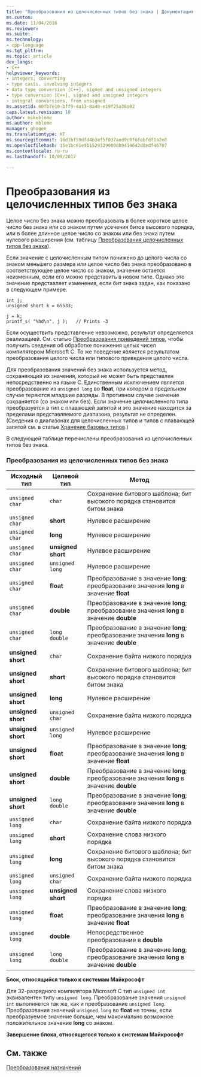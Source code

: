 ```yaml
---
title: "Преобразования из целочисленных типов без знака | Документация Майкрософт"
ms.custom: 
ms.date: 11/04/2016
ms.reviewer: 
ms.suite: 
ms.technology:
- cpp-language
ms.tgt_pltfrm: 
ms.topic: article
dev_langs:
- C++
helpviewer_keywords:
- integers, converting
- type casts, involving integers
- data type conversion [C++], signed and unsigned integers
- type conversion [C++], signed and unsigned integers
- integral conversions, from unsigned
ms.assetid: 60fb7e10-bff9-4a13-8a48-e19f25a36a02
caps.latest.revision: 10
author: mikeblome
ms.author: mblome
manager: ghogen
ms.translationtype: HT
ms.sourcegitcommit: 16d1bf59dfd4b3ef5f037aed9c0f6febfdf1a2e8
ms.openlocfilehash: 15e1bc61e9b15293290098b9414642d8edf46707
ms.contentlocale: ru-ru
ms.lasthandoff: 10/09/2017

---
```

# <a name="conversions-from-unsigned-integral-types"></a>Преобразования из целочисленных типов без знака
Целое число без знака можно преобразовать в более короткое целое число без знака или со знаком путем усечения битов высокого порядка, или в более длинное целое число со знаком или без знака путем нулевого расширения (см. таблицу [Преобразования целочисленных типов без знака](#_clang_table_4..3)).  
  
 Если значение с целочисленным типом понижено до целого числа со знаком меньшего размера или целое число без знака преобразовано в соответствующее целое число со знаком, значение остается неизменным, если его можно представить в новом типе. Однако это значение представляет изменения, если бит знака задан, как показано в следующем примере.  
  
```  
int j;  
unsigned short k = 65533;  
  
j = k;  
printf_s( "%hd\n", j );   // Prints -3  
```  
  
 Если осуществить представление невозможно, результат определяется реализацией. См. статью [Преобразования приведений типов](../c-language/type-cast-conversions.md), чтобы получить сведения об обработке понижения целых чисел компилятором Microsoft C. То же поведение является результатом преобразования целого числа или типового приведения целого числа.  
  
 Для преобразования значений без знака используется метод, сохраняющий их значения, который не может быть представлен непосредственно на языке C. Единственным исключением является преобразование из `unsigned long` во **float**, при котором в предельном случае теряются младшие разряды. В противном случае значение сохраняется (со знаком или без). Если значение целочисленного типа преобразуется в тип с плавающей запятой и это значение находится за пределами представляемого диапазона, результат не определен. (Сведения о диапазонах для целочисленных типов и типов с плавающей запятой см. в статье [Хранение базовых типов](../c-language/storage-of-basic-types.md).)  
  
 В следующей таблице перечислены преобразования из целочисленных типов без знака.  
  
### <a name="conversions-from-unsigned-integral-types"></a>Преобразования из целочисленных типов без знака  
  
|Исходный тип|Целевой тип|Метод|  
|----------|--------|------------|  
|`unsigned char`|`char`|Сохранение битового шаблона; бит высокого порядка становится битом знака|  
|`unsigned char`|**short**|Нулевое расширение|  
|`unsigned char`|**long**|Нулевое расширение|  
|`unsigned char`|**unsigned short**|Нулевое расширение|  
|`unsigned char`|`unsigned long`|Нулевое расширение|  
|`unsigned char`|**float**|Преобразование в значение **long**; преобразование значения **long** в значение **float**|  
|`unsigned char`|**double**|Преобразование в значение **long**; преобразование значения **long** в значение **double**|  
|`unsigned char`|`long double`|Преобразование в значение **long**; преобразование значения **long** в значение **double**|  
|**unsigned short**|`char`|Сохранение байта низкого порядка|  
|**unsigned short**|**short**|Сохранение битового шаблона; бит высокого порядка становится битом знака|  
|**unsigned short**|**long**|Нулевое расширение|  
|**unsigned short**|`unsigned char`|Сохранение байта низкого порядка|  
|**unsigned short**|`unsigned long`|Нулевое расширение|  
|**unsigned short**|**float**|Преобразование в значение **long**; преобразование значения **long** в значение **float**|  
|**unsigned short**|**double**|Преобразование в значение **long**; преобразование значения **long** в значение **double**|  
|**unsigned short**|`long double`|Преобразование в значение **long**; преобразование значения **long** в значение **double**|  
|`unsigned long`|`char`|Сохранение байта низкого порядка|  
|`unsigned long`|**short**|Сохранение слова низкого порядка|  
|`unsigned long`|**long**|Сохранение битового шаблона; бит высокого порядка становится битом знака|  
|`unsigned long`|`unsigned char`|Сохранение байта низкого порядка|  
|`unsigned long`|**unsigned short**|Сохранение слова низкого порядка|  
|`unsigned long`|**float**|Преобразование в значение **long**; преобразование значения **long** в значение **float**|  
|`unsigned long`|**double**|Непосредственное преобразование в **double**|  
|`unsigned long`|`long double`|Преобразование в значение **long**; преобразование значения **long** в значение **double**|  
  
 **Блок, относящийся только к системам Майкрософт**  
  
 Для 32-разрядного компилятора Microsoft С тип `unsigned int` эквивалентен типу `unsigned long`. Преобразование значения `unsigned int` выполняется так же, как и преобразование `unsigned long`. Преобразования значений `unsigned long` во **float** не точны, если преобразуемое значение больше, чем максимально возможное положительное значение **long** со знаком.  
  
 **Завершение блока, относящегося только к системам Майкрософт**  
  
## <a name="see-also"></a>См. также  
 [Преобразования назначений](../c-language/assignment-conversions.md)

